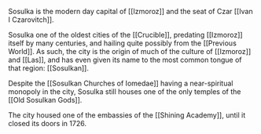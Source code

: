 Sosulka is the modern day capital of [[Izmoroz]] and the seat of Czar [[Ivan I Czarovitch]]. 

Sosulka one of the oldest cities of the [[Crucible]], predating [[Izmoroz]] itself by many centuries, and hailing quite possibly from the [[Previous World]].  As such, the city is the origin of much of the culture of [[Izmoroz]] and [[Las]], and has even given its name to the most common tongue of that region: [[Sosulkan]].

Despite the [[Sosulkan Churches of Iomedae]] having a near-spiritual monopoly in the city, Sosulka still houses one of the only temples of the [[Old Sosulkan Gods]].

The city housed one of the embassies of the [[Shining Academy]], until it closed its doors in 1726.